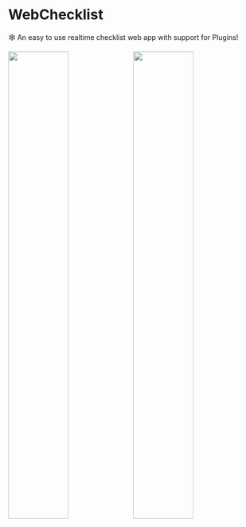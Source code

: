 # WebChecklist
🕸 An easy to use realtime checklist web app with support for Plugins!

<img src="https://i.imgur.com/rEu98mq.png" width="49%"></img> <img src="https://i.imgur.com/cLALnW1.png" width="49%"></img>
